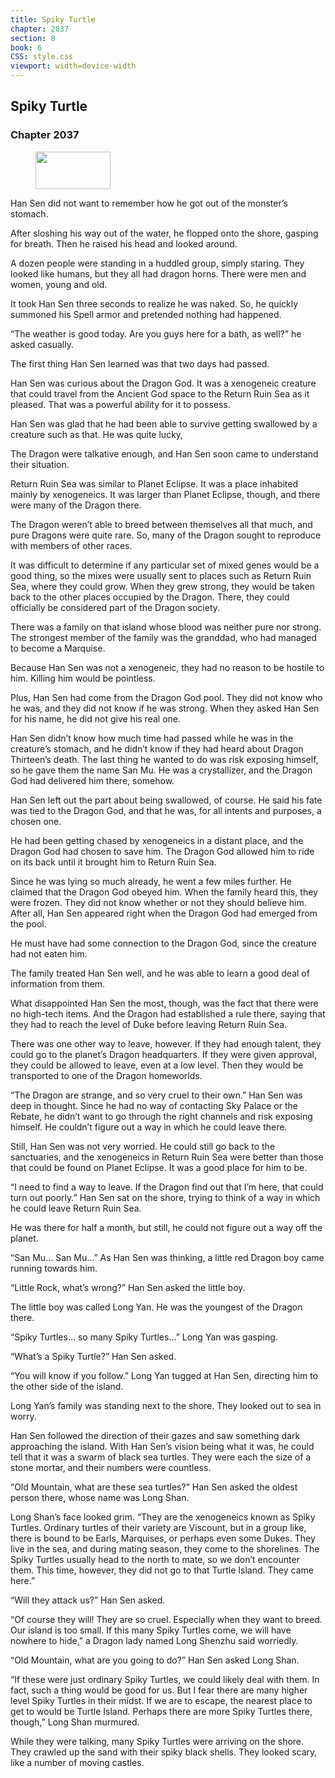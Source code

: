 ```yaml
---
title: Spiky Turtle
chapter: 2037
section: 8
book: 6
CSS: style.css
viewport: width=device-width
---
```


## Spiky Turtle

### Chapter 2037

<figure>
	<img src="../Images/gem.gif" alt="" id="gem" width="120" height="60" />
</figure>

Han Sen did not want to remember how he got out of the monster’s stomach.

After sloshing his way out of the water, he flopped onto the shore, gasping for breath. Then he raised his head and looked around.

A dozen people were standing in a huddled group, simply staring. They looked like humans, but they all had dragon horns. There were men and women, young and old.

It took Han Sen three seconds to realize he was naked. So, he quickly summoned his Spell armor and pretended nothing had happened.

“The weather is good today. Are you guys here for a bath, as well?” he asked casually.

The first thing Han Sen learned was that two days had passed.

Han Sen was curious about the Dragon God. It was a xenogeneic creature that could travel from the Ancient God space to the Return Ruin Sea as it pleased. That was a powerful ability for it to possess.

Han Sen was glad that he had been able to survive getting swallowed by a creature such as that. He was quite lucky,

The Dragon were talkative enough, and Han Sen soon came to understand their situation.

Return Ruin Sea was similar to Planet Eclipse. It was a place inhabited mainly by xenogeneics. It was larger than Planet Eclipse, though, and there were many of the Dragon there.

The Dragon weren’t able to breed between themselves all that much, and pure Dragons were quite rare. So, many of the Dragon sought to reproduce with members of other races.

It was difficult to determine if any particular set of mixed genes would be a good thing, so the mixes were usually sent to places such as Return Ruin Sea, where they could grow. When they grew strong, they would be taken back to the other places occupied by the Dragon. There, they could officially be considered part of the Dragon society.

There was a family on that island whose blood was neither pure nor strong. The strongest member of the family was the granddad, who had managed to become a Marquise.

Because Han Sen was not a xenogeneic, they had no reason to be hostile to him. Killing him would be pointless.

Plus, Han Sen had come from the Dragon God pool. They did not know who he was, and they did not know if he was strong. When they asked Han Sen for his name, he did not give his real one.

Han Sen didn’t know how much time had passed while he was in the creature’s stomach, and he didn’t know if they had heard about Dragon Thirteen’s death. The last thing he wanted to do was risk exposing himself, so he gave them the name San Mu. He was a crystallizer, and the Dragon God had delivered him there, somehow.

Han Sen left out the part about being swallowed, of course. He said his fate was tied to the Dragon God, and that he was, for all intents and purposes, a chosen one.

He had been getting chased by xenogeneics in a distant place, and the Dragon God had chosen to save him. The Dragon God allowed him to ride on its back until it brought him to Return Ruin Sea.

Since he was lying so much already, he went a few miles further. He claimed that the Dragon God obeyed him. When the family heard this, they were frozen. They did not know whether or not they should believe him. After all, Han Sen appeared right when the Dragon God had emerged from the pool.

He must have had some connection to the Dragon God, since the creature had not eaten him.

The family treated Han Sen well, and he was able to learn a good deal of information from them.

What disappointed Han Sen the most, though, was the fact that there were no high-tech items. And the Dragon had established a rule there, saying that they had to reach the level of Duke before leaving Return Ruin Sea.

There was one other way to leave, however. If they had enough talent, they could go to the planet’s Dragon headquarters. If they were given approval, they could be allowed to leave, even at a low level. Then they would be transported to one of the Dragon homeworlds.

“The Dragon are strange, and so very cruel to their own.” Han Sen was deep in thought. Since he had no way of contacting Sky Palace or the Rebate, he didn’t want to go through the right channels and risk exposing himself. He couldn’t figure out a way in which he could leave there.

Still, Han Sen was not very worried. He could still go back to the sanctuaries, and the xenogeneics in Return Ruin Sea were better than those that could be found on Planet Eclipse. It was a good place for him to be.

“I need to find a way to leave. If the Dragon find out that I’m here, that could turn out poorly.” Han Sen sat on the shore, trying to think of a way in which he could leave Return Ruin Sea.

He was there for half a month, but still, he could not figure out a way off the planet.

“San Mu… San Mu…” As Han Sen was thinking, a little red Dragon boy came running towards him.

“Little Rock, what’s wrong?” Han Sen asked the little boy.

The little boy was called Long Yan. He was the youngest of the Dragon there.

“Spiky Turtles… so many Spiky Turtles…” Long Yan was gasping.

“What’s a Spiky Turtle?” Han Sen asked.

“You will know if you follow.” Long Yan tugged at Han Sen, directing him to the other side of the island.

Long Yan’s family was standing next to the shore. They looked out to sea in worry.

Han Sen followed the direction of their gazes and saw something dark approaching the island. With Han Sen’s vision being what it was, he could tell that it was a swarm of black sea turtles. They were each the size of a stone mortar, and their numbers were countless.

“Old Mountain, what are these sea turtles?” Han Sen asked the oldest person there, whose name was Long Shan.

Long Shan’s face looked grim. “They are the xenogeneics known as Spiky Turtles. Ordinary turtles of their variety are Viscount, but in a group like, there is bound to be Earls, Marquises, or perhaps even some Dukes. They live in the sea, and during mating season, they come to the shorelines. The Spiky Turtles usually head to the north to mate, so we don’t encounter them. This time, however, they did not go to that Turtle Island. They came here.”

“Will they attack us?” Han Sen asked.

“Of course they will! They are so cruel. Especially when they want to breed. Our island is too small. If this many Spiky Turtles come, we will have nowhere to hide,” a Dragon lady named Long Shenzhu said worriedly.

“Old Mountain, what are you going to do?” Han Sen asked Long Shan.

“If these were just ordinary Spiky Turtles, we could likely deal with them. In fact, such a thing would be good for us. But I fear there are many higher level Spiky Turtles in their midst. If we are to escape, the nearest place to get to would be Turtle Island. Perhaps there are more Spiky Turtles there, though,” Long Shan murmured.

While they were talking, many Spiky Turtles were arriving on the shore. They crawled up the sand with their spiky black shells. They looked scary, like a number of moving castles.
